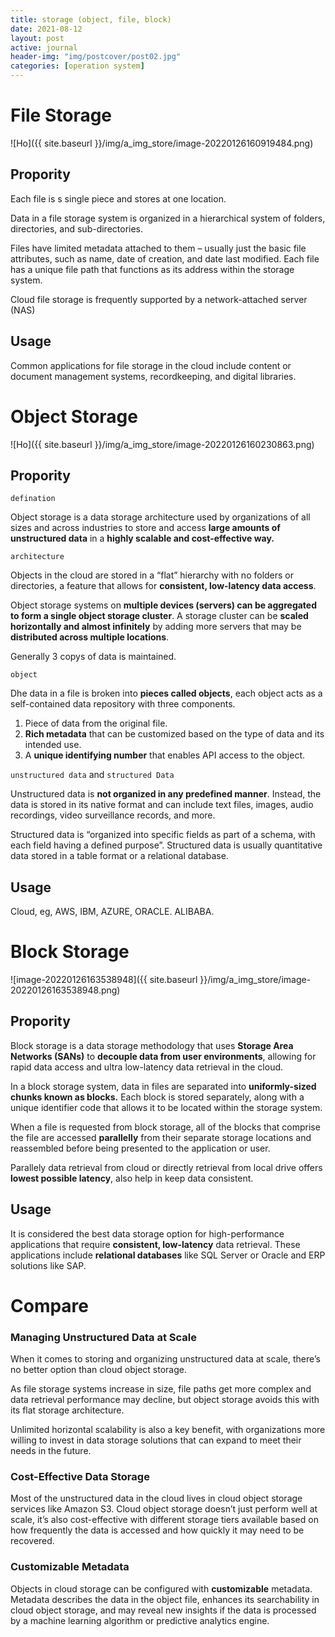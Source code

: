 ```yaml
---
title: storage (object, file, block)
date: 2021-08-12
layout: post
active: journal
header-img: "img/postcover/post02.jpg"
categories: [operation system]
---
```


# File Storage


![Ho]({{ site.baseurl }}/img/a_img_store/image-20220126160919484.png)

## Propority

Each file is s single piece and stores at one location. 

Data in a file storage system is organized in a hierarchical system of folders, directories, and sub-directories.

Files have limited metadata attached to them – usually just the basic file attributes, such as name, date of creation, and date last modified. Each file has a unique file path that functions as its address within the storage system. 

Cloud file storage is frequently supported by a network-attached server (NAS)

## Usage

Common applications for file storage in the cloud include content or document management systems, recordkeeping, and digital libraries.

# Object Storage

![Ho]({{ site.baseurl }}/img/a_img_store/image-20220126160230863.png)


## Propority

`defination`

Object storage is a data storage architecture used by organizations of all sizes and across industries to store and access **large amounts of unstructured data** in a **highly scalable and cost-effective way.**

`architecture`

Objects in the cloud are stored in a “flat” hierarchy with no folders or directories, a feature that allows for **consistent, low-latency data access**.

Object storage systems on **multiple devices (servers) can be aggregated to form a single object storage cluster**. A storage cluster can be **scaled horizontally and almost infinitely** by adding more servers that may be **distributed across multiple locations**. 

Generally 3 copys of data is maintained. 

`object`

Dhe data in a file is broken into **pieces called objects**, each object acts as a self-contained data repository with three components.

1. Piece of data from the original file.
2. **Rich metadata** that can be customized based on the type of data and its intended use.
3. A **unique identifying number** that enables API access to the object.

`unstructured data` and `structured Data`

Unstructured data is **not organized in any predefined manner**. Instead, the data is stored in its native format and can include text files, images, audio recordings, video surveillance records, and more.

Structured data is “organized into specific fields as part of a schema, with each field having a defined purpose”. Structured data is usually quantitative data stored in a table format or a relational database.

## Usage

Cloud, eg, AWS, IBM, AZURE, ORACLE. ALIBABA.

# Block Storage

![image-20220126163538948]({{ site.baseurl }}/img/a_img_store/image-20220126163538948.png)

## Propority

Block storage is a data storage methodology that uses **Storage Area Networks (SANs)** to **decouple data from user environments**, allowing for rapid data access and ultra low-latency data retrieval in the cloud. 

In a block storage system, data in files are separated into **uniformly-sized chunks known as blocks.** Each block is stored separately, along with a unique identifier code that allows it to be located within the storage system. 

When a file is requested from block storage, all of the blocks that comprise the file are accessed **parallelly** from their separate storage locations and reassembled before being presented to the application or user.

Parallely data retrieval from cloud or directly retrieval from local drive offers **lowest possible latency**, also help in keep data consistent. 

## Usage

It is considered the best data storage option for high-performance applications that require **consistent, low-latency** data retrieval. These applications include **relational databases** like SQL Server or Oracle and ERP solutions like SAP.

# Compare

### Managing Unstructured Data at Scale

When it comes to storing and organizing unstructured data at scale, there’s no better option than cloud object storage. 

As file storage systems increase in size, file paths get more complex and data retrieval performance may decline, but object storage avoids this with its flat storage architecture.

Unlimited horizontal scalability is also a key benefit, with organizations more willing to invest in data storage solutions that can expand to meet their needs in the future.

### Cost-Effective Data Storage

Most of the unstructured data in the cloud lives in cloud object storage services like Amazon S3. Cloud object storage doesn’t just perform well at scale, it’s also cost-effective with different storage tiers available based on how frequently the data is accessed and how quickly it may need to be recovered.

### Customizable Metadata

Objects in cloud storage can be configured with **customizable** metadata. Metadata describes the data in the object file, enhances its searchability in cloud object storage, and may reveal new insights if the data is processed by a machine learning algorithm or predictive analytics engine.

